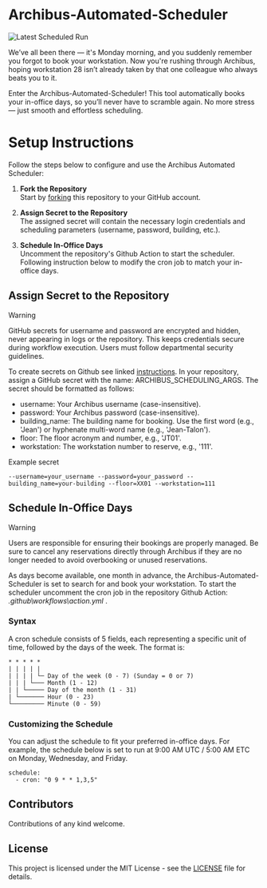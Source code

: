 # Archibus-Automated-Scheduler
![Latest Scheduled Run](https://github.com/justinj-evans/archibus-automated-scheduler/actions/workflows/action.yml/badge.svg)

We’ve all been there — it's Monday morning, and you suddenly remember you forgot to book your workstation. Now you're rushing through Archibus, hoping workstation 28 isn’t already taken by that one colleague who always beats you to it.

Enter the Archibus-Automated-Scheduler! This tool automatically books your in-office days, so you’ll never have to scramble again. No more stress — just smooth and effortless scheduling.

# Setup Instructions
Follow the steps below to configure and use the Archibus Automated Scheduler:
1. **Fork the Repository**  
Start by [forking](https://docs.github.com/en/pull-requests/collaborating-with-pull-requests/working-with-forks/fork-a-repo#forking-a-repository) this repository to your GitHub account. 

2. **Assign Secret to the Repository**   
The assigned secret will contain the necessary login credentials and scheduling parameters (username, password, building, etc.).

3. **Schedule In-Office Days**  
Uncomment the repository's Github Action to start the scheduler. Following instruction below to modify the cron job to match your in-office days.

## Assign Secret to the Repository
> [!WARNING]   
GitHub secrets for username and password are encrypted and hidden, never appearing in logs or the repository. This keeps credentials secure during workflow execution. Users must follow departmental security guidelines.

To create secrets on Github see linked [instructions](https://docs.github.com/en/actions/security-for-github-actions/security-guides/using-secrets-in-github-actions#creating-secrets-for-a-repository). In your repository, assign a GitHub secret with the name: ARCHIBUS_SCHEDULING_ARGS. The secret should be formatted as follows:

- username: Your Archibus username (case-insensitive).
- password: Your Archibus password (case-insensitive).
- building_name: The building name for booking. Use the first word (e.g., 'Jean') or hyphenate multi-word name (e.g., 'Jean-Talon').
- floor: The floor acronym and number, e.g., 'JT01'.
- workstation: The workstation number to reserve, e.g., '111'.

Example secret
```
--username=your_username --password=your_password --building_name=your-building --floor=XX01 --workstation=111
```

## Schedule In-Office Days
> [!WARNING] 
Users are responsible for ensuring their bookings are properly managed. Be sure to cancel any reservations directly through Archibus if they are no longer needed to avoid overbooking or unused reservations.

As days become available, one month in advance, the Archibus-Automated-Scheduler is set to search for and book your workstation. To start the scheduler uncomment the cron job in the repository Github Action:
*.github\workflows\action.yml* . 

### Syntax
A cron schedule consists of 5 fields, each representing a specific unit of time, followed by the days of the week. The format is:
```
* * * * *
| | | | |
| | | | └─ Day of the week (0 - 7) (Sunday = 0 or 7)
| | | └─── Month (1 - 12)
| | └───── Day of the month (1 - 31)
| └─────── Hour (0 - 23)
└───────── Minute (0 - 59)
```

### Customizing the Schedule

You can adjust the schedule to fit your preferred in-office days. For example, the schedule below is set to run at 9:00 AM UTC / 5:00 AM ETC on Monday, Wednesday, and Friday.

```
schedule:
  - cron: "0 9 * * 1,3,5"
```

## Contributors
Contributions of any kind welcome.

## License
This project is licensed under the MIT License - see the [LICENSE](https://github.com/justinj-evans/archibus-automated-scheduler/blob/main/LICENSE) file for details.